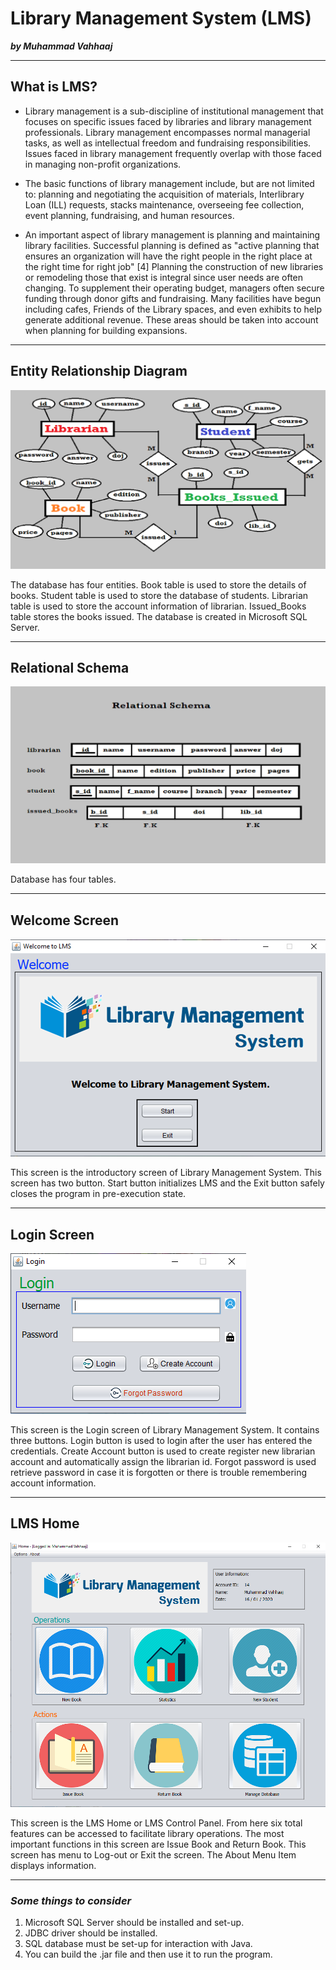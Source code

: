 # Library Management System (LMS)
_**by Muhammad Vahhaaj**_

***

## What is LMS?
* Library management is a sub-discipline of institutional management that focuses on specific issues faced by libraries and library management professionals. Library management encompasses normal managerial tasks, as well as intellectual freedom and fundraising responsibilities. Issues faced in library management frequently overlap with those faced in managing non-profit organizations.

* The basic functions of library management include, but are not limited to: planning and negotiating the acquisition of materials, Interlibrary Loan (ILL) requests, stacks maintenance, overseeing fee collection, event planning, fundraising, and human resources.

* An important aspect of library management is planning and maintaining library facilities. Successful planning is defined as "active planning that ensures an organization will have the right people in the right place at the right time for right job" [4] Planning the construction of new libraries or remodeling those that exist is integral since user needs are often changing. To supplement their operating budget, managers often secure funding through donor gifts and fundraising. Many facilities have begun including cafes, Friends of the Library spaces, and even exhibits to help generate additional revenue. These areas should be taken into account when planning for building expansions.

***

## Entity Relationship Diagram
![Entity Relationship Diagram for SQL Database, Back-end](https://github.com/m-vahhaaj/LMS/blob/master/Miscellaneous/Picture2.png)

The database has four entities. Book table is used to store the details of books. Student table is used to store the database of students. Librarian table is used to store the account information of librarian. Issued_Books table stores the books issued. The database is created in Microsoft SQL Server.

***

## Relational Schema
![Relational Schema for SQL Database, Back-end](https://github.com/m-vahhaaj/LMS/blob/master/Miscellaneous/Picture3.png)

Database has four tables.

***

## Welcome Screen
![Welcome Screen of Application, Front-end](https://github.com/m-vahhaaj/LMS/blob/master/Miscellaneous/Picture1.png)

This screen is the introductory screen of Library Management System. This screen has two button. Start button initializes LMS and the Exit button safely closes the program in pre-execution state.

***

## Login Screen
![Login Screen of Application, Front-end](https://github.com/m-vahhaaj/LMS/blob/master/Miscellaneous/Picture4.png)

This screen is the Login screen of Library Management System. It contains three buttons. Login button is used to login after the user has entered the credentials. Create Account button is used to create register new librarian account and automatically assign the librarian id. Forgot password is used retrieve password in case it is forgotten or there is trouble remembering account information.

***

## LMS Home
![Home Screen of Application, Front-end](https://github.com/m-vahhaaj/LMS/blob/master/Miscellaneous/Picture5.png)

This screen is the LMS Home or LMS Control Panel. From here six total features can be accessed to facilitate library operations. The most important functions in this screen are Issue Book and Return Book. This screen has menu to Log-out or Exit the screen. The About Menu Item displays information.

***

### _Some things to consider_
1. Microsoft SQL Server should be installed and set-up.
2. JDBC driver should be installed.
3. SQL database must be set-up for interaction with Java.
4. You can build the .jar file and then use it to run the program.
